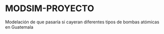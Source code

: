 # MODSIM-PROYECTO
Modelación de que pasaría si cayeran diferentes tipos de bombas atómicas en Guatemala

